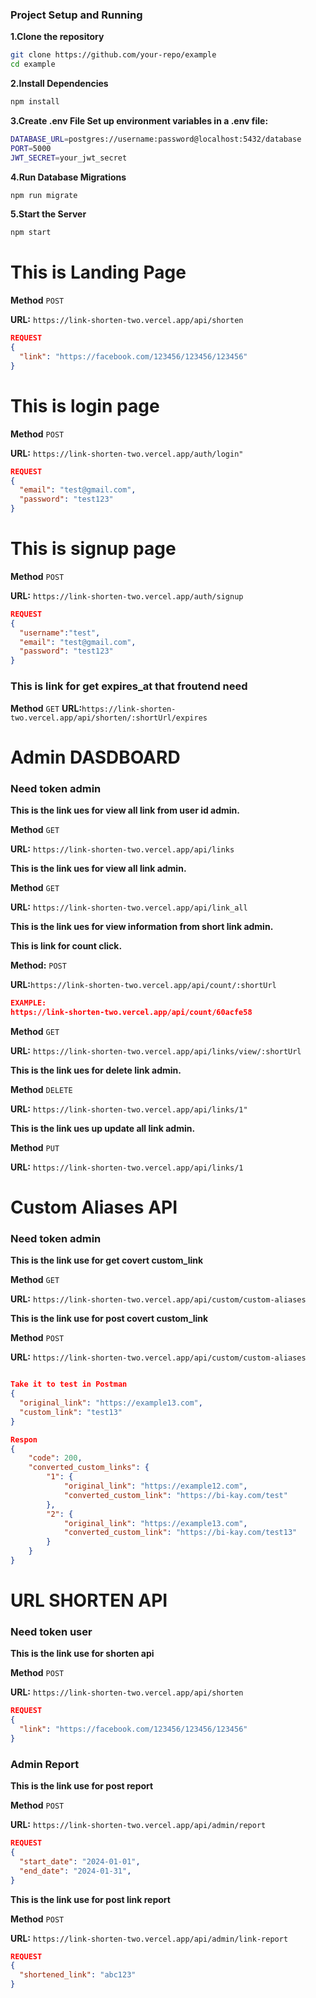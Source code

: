 ### Project Setup and Running
**1.Clone the repository**
```bash
git clone https://github.com/your-repo/example
cd example
```
**2.Install Dependencies**
```bash
npm install
```
**3.Create .env File Set up environment variables in a .env file:**
```bash
DATABASE_URL=postgres://username:password@localhost:5432/database
PORT=5000
JWT_SECRET=your_jwt_secret
```
**4.Run Database Migrations**
```bash
npm run migrate
```
**5.Start the Server**
```bash
npm start
```
# This is Landing Page

**Method** `POST`

**URL:** `https://link-shorten-two.vercel.app/api/shorten`

```json
REQUEST
{
  "link": "https://facebook.com/123456/123456/123456"
}
```

# This is login page

**Method** `POST`

**URL:** `https://link-shorten-two.vercel.app/auth/login"`

```json
REQUEST
{
  "email": "test@gmail.com",
  "password": "test123"
}
```

# This is signup page

**Method** `POST`

**URL:** `https://link-shorten-two.vercel.app/auth/signup`

```json
REQUEST
{
  "username":"test",
  "email": "test@gmail.com",
  "password": "test123"
}
```

### This is link for get expires_at that froutend need
**Method** `GET`
**URL:**`https://link-shorten-two.vercel.app/api/shorten/:shortUrl/expires`


# Admin DASDBOARD 

### Need token admin

**This is the link ues for view all link from user id admin.**

**Method** `GET`

**URL:** `https://link-shorten-two.vercel.app/api/links`


**This is the link ues for view all link admin.**

**Method** `GET`

**URL:** `https://link-shorten-two.vercel.app/api/link_all`

**This is the link ues for view information from short link admin.**

**This is link for count click.**
 
 **Method:** `POST`

 **URL:**`https://link-shorten-two.vercel.app/api/count/:shortUrl`

```json
EXAMPLE:
https://link-shorten-two.vercel.app/api/count/60acfe58

```
 

**Method** `GET`

**URL:** `https://link-shorten-two.vercel.app/api/links/view/:shortUrl`

**This is the link ues for delete link admin.**

**Method** `DELETE`

**URL:** `https://link-shorten-two.vercel.app/api/links/1"`

**This is the link ues up update all link admin.**

**Method** `PUT`

**URL:** `https://link-shorten-two.vercel.app/api/links/1`




# Custom Aliases API
 
### Need token admin

**This is the link use for get covert custom_link**

**Method** `GET`

**URL:** `https://link-shorten-two.vercel.app/api/custom/custom-aliases`

**This is the link use for post covert custom_link**

**Method** `POST`

**URL:** `https://link-shorten-two.vercel.app/api/custom/custom-aliases`


```json

Take it to test in Postman
{
  "original_link": "https://example13.com",
  "custom_link": "test13"
}

Respon
{
    "code": 200,
    "converted_custom_links": {
        "1": {
            "original_link": "https://example12.com",
            "converted_custom_link": "https://bi-kay.com/test"
        },
        "2": {
            "original_link": "https://example13.com",
            "converted_custom_link": "https://bi-kay.com/test13"
        }
    }
}
```

# URL SHORTEN API

### Need token user

**This is the link use for shorten api**

**Method** `POST`

**URL:** `https://link-shorten-two.vercel.app/api/shorten`
```json
REQUEST
{
  "link": "https://facebook.com/123456/123456/123456"
}
```
### Admin Report

**This is the link use for post report**

**Method** `POST`

**URL:** `https://link-shorten-two.vercel.app/api/admin/report`
```json
REQUEST
{
  "start_date": "2024-01-01",
  "end_date": "2024-01-31",
}


```
**This is the link use for post link report**

**Method** `POST`

**URL:** `https://link-shorten-two.vercel.app/api/admin/link-report`
```json
REQUEST
{
  "shortened_link": "abc123"
}

```
